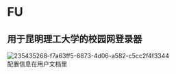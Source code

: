 # FU  
## 用于昆明理工大学的校园网登录器  
![235435268-f7a63ff5-6873-4d06-a582-c5cc2f4f3344](https://user-images.githubusercontent.com/97164526/236666269-c4a479c6-7774-4bc2-85a1-0884fbb9b4f6.png)  
配置信息在用户文档里
